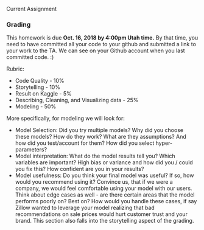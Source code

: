 Current Assignment

### Grading[](http://localhost:8888/lab#Grading)

This homework is due **Oct. 16, 2018 by 4:00pm Utah time.** By that time, you need to have committed all your code to your github and submitted a link to your work to the TA. We can see on your Github account when you last committed code. :)

Rubric:

-   Code Quality - 10%
-   Storytelling - 10%
-   Result on Kaggle - 5%
-   Describing, Cleaning, and Visualizing data - 25%
-   Modeling - 50%

More specifically, for modeling we will look for:

-   Model Selection: Did you try multiple models? Why did you choose these models? How do they work? What are they assumptions? And how did you test/account for them? How did you select hyper-parameters?
-   Model interpretation: What do the model results tell you? Which variables are important? High bias or variance and how did you / could you fix this? How confident are you in your results?
-   Model usefulness: Do you think your final model was useful? If so, how would you recommend using it? Convince us, that if we were a company, we would feel comfortable using your model with our users. Think about edge cases as well - are there certain areas that the model performs poorly on? Best on? How would you handle these cases, if say Zillow wanted to leverage your model realizing that bad recommendations on sale prices would hurt customer trust and your brand. This section also falls into the storytelling aspect of the grading.
